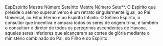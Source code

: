 ﻿EspEspírito Mestre Número Seteírito Mestre Número Sete**. O Espírito que preside o sétimo superuniverso é um retrato singularmente igual, ao Pai Universal, ao Filho Eterno e ao Espírito Infinito. O Sétimo Espírito, o consultor que incentiva e ampara todos os seres de origem trina, é também o consultorr e diretor de todos os peregrinos ascendentes de Havona, aqueles seres inferiores que alcançaram as cortes de glória mediante o ministério combinado do Pai, do Filho e do Espírito.